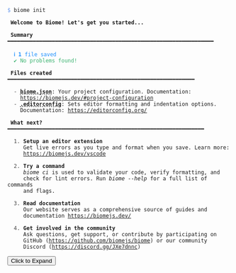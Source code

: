 <pre class="language-text collapsed collapsable"><code class="language-text"><span style="color: CornflowerBlue">$</span> biome init

<strong> Welcome to Biome! Let&apos;s get you started... </strong>

 <strong>Summary</strong> ━━━━━━━━━━━━━━━━━━━━━━━━━━━━━━━━━━━━━━━━━━━━━━━━━━━━━━━━━━━━━━━━━

  <strong><span style="color: DodgerBlue;">ℹ </span></strong><span style="color: DodgerBlue;"><strong>1</strong></span><span style="color: DodgerBlue;"> </span><span style="color: DodgerBlue;">file</span><span style="color: DodgerBlue;"> saved</span>
  <strong><span style="color: MediumSeaGreen;">✔ </span></strong><span style="color: MediumSeaGreen;">No problems found!</span>

 <strong>Files created</strong> ━━━━━━━━━━━━━━━━━━━━━━━━━━━━━━━━━━━━━━━━━━━━━━━━━━━━━━━━━━━

  <span style="opacity: 0.8;">- </span><strong><span style="text-decoration-style: dashed; text-decoration-line: underline;">biome.json</span></strong>: Your project configuration. Documentation:
    <a href="https://biomejs.dev/configuration">https://biomejs.dev/#project-configuration</a>
  <span style="opacity: 0.8;">- </span><strong><span style="text-decoration-style: dashed; text-decoration-line: underline;">.editorconfig</span></strong>: Sets editor formatting and indentation options.
    Documentation: <a href="https://editorconfig.org/">https://editorconfig.org/</a>

 <strong>What next?</strong> ━━━━━━━━━━━━━━━━━━━━━━━━━━━━━━━━━━━━━━━━━━━━━━━━━━━━━━━━━━━━━━

  <span style="opacity: 0.8;">1. </span><strong>Setup an editor extension</strong>
     Get live errors as you type and format when you save. Learn more:
     <a href="https://biomejs.dev/vscode">https://biomejs.dev/vscode</a>

  <span style="opacity: 0.8;">2. </span><strong>Try a command</strong>
     <i>biome ci</i> is used to validate your code, verify formatting, and
     check for lint errors. Run <i>biome --help</i> for a full list of commands
     and flags.

  <span style="opacity: 0.8;">3. </span><strong>Read documentation</strong>
     Our website serves as a comprehensive source of guides and
     documentation <a href="https://biomejs.dev/">https://biomejs.dev/</a>

  <span style="opacity: 0.8;">4. </span><strong>Get involved in the community</strong>
     Ask questions, get support, or contribute by participating on
     GitHub (<a href="https://github.com/biomejs/biome">https://github.com/biomejs/biome</a>) or our community
     Discord (<a href="https://discord.gg/JXe7dnnc">https://discord.gg/JXe7dnnc</a>)

</code><button aria-hidden="true" class="expand">Click to Expand</button></pre>
